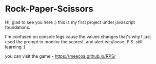 # Rock-Paper-Scissors

Hi, glad to see you here :)  this is my first project under javascript foundations.

I'm confused on console logs cause the values changes that's why I just used the prompt to monitor the scores!, and alert win/loose. 
P.S. still learning :) 

you can visit the game - https://meecoa.github.io/RPS/